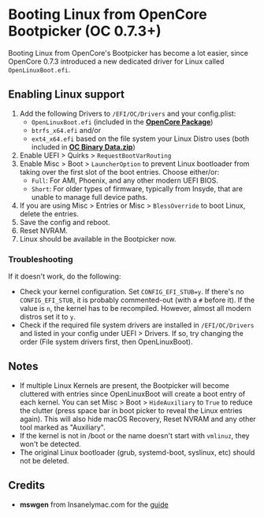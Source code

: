 # Booting Linux from OpenCore Bootpicker (OC 0.7.3+)

Booting Linux from OpenCore's Bootpicker has become a lot easier, since OpenCore 0.7.3 introduced a new dedicated driver for Linux called `OpenLinuxBoot.efi`.

## Enabling Linux support

1. Add the following Drivers to `/EFI/OC/Drivers` and your config.plist:
	- `OpenLinuxBoot.efi` (included in the [**OpenCore Package**](https://github.com/acidanthera/OpenCorePkg))
	- `btrfs_x64.efi` and/or 
	- `ext4_x64.efi` based on the file system your Linux Distro uses (both included in [**OC Binary Data.zip**](https://github.com/acidanthera/OcBinaryData/archive/refs/heads/master.zip))
2. Enable UEFI > Quirks > `RequestBootVarRouting` 
3. Enable Misc > Boot > `LauncherOption` to prevent Linux bootloader from taking over the first slot of the boot entries. Choose either/or:
	- `Full`: For AMI, Phoenix, and any other modern UEFI BIOS.
	- `Short`: For older types of firmware, typically from Insyde, that are unable to manage full device paths. 
4. If you are using Misc > Entries or Misc > `BlessOverride` to boot Linux, delete the entries.
5. Save the config and reboot.
6. Reset NVRAM.
7. Linux should be available in the Bootpicker now.

### Troubleshooting
If it doesn't work, do the following:

- Check your kernel configuration. Set `CONFIG_EFI_STUB=y`. If there's no `CONFIG_EFI_STUB`, it is probably commented-out (with a `#` before it). If the value is `n`, the kernel has to be recompiled. However, almost all modern distros set it to `y`. 
- Check if the required file system drivers are installed in `/EFI/OC/Drivers` and listed in your config under UEFI > Drivers. If so, try changing the order (File system drivers first, then OpenLinuxBoot).

## Notes
- If multiple Linux Kernels are present, the Bootpicker will become cluttered with entries since OpenLinuxBoot will create a boot entry of each kernel. You can set Misc > Boot > `HideAuxiliary` to `True` to reduce the clutter (press space bar in boot picker to reveal the Linux entries again). This will also hide macOS Recovery, Reset NVRAM and any other tool marked as "Auxiliary".
- If the kernel is not in /boot or the name doesn't start with `vmlinuz`, they won't be detected.
- The original Linux bootloader (grub, systemd-boot, syslinux, etc) should not be deleted.

## Credits
- **mswgen** from Insanelymac.com for the [guide](https://www.insanelymac.com/forum/topic/349838-guide-using-openlinuxboot-to-easily-boot-linux-from-opencore/)
